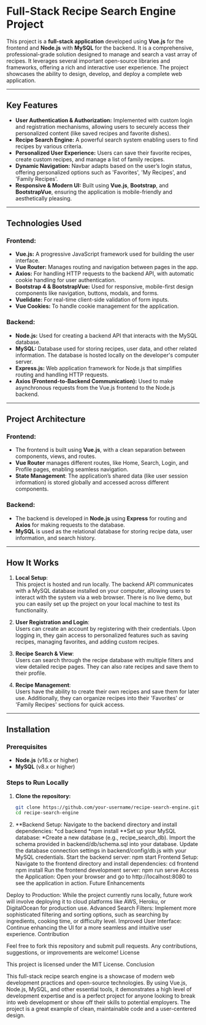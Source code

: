 # Full-Stack Recipe Search Engine Project

This project is a **full-stack application** developed using **Vue.js** for the frontend and **Node.js** with **MySQL** for the backend. It is a comprehensive, professional-grade solution designed to manage and search a vast array of recipes. It leverages several important open-source libraries and frameworks, offering a rich and interactive user experience. The project showcases the ability to design, develop, and deploy a complete web application.

---

## Key Features

- **User Authentication & Authorization:** Implemented with custom login and registration mechanisms, allowing users to securely access their personalized content (like saved recipes and favorite dishes).
- **Recipe Search Engine:** A powerful search system enabling users to find recipes by various criteria.
- **Personalized User Experience:** Users can save their favorite recipes, create custom recipes, and manage a list of family recipes.
- **Dynamic Navigation:** Navbar adapts based on the user’s login status, offering personalized options such as 'Favorites', 'My Recipes', and 'Family Recipes'.
- **Responsive & Modern UI:** Built using **Vue.js**, **Bootstrap**, and **BootstrapVue**, ensuring the application is mobile-friendly and aesthetically pleasing.

---

## Technologies Used

### Frontend:
- **Vue.js:** A progressive JavaScript framework used for building the user interface.
- **Vue Router:** Manages routing and navigation between pages in the app.
- **Axios:** For handling HTTP requests to the backend API, with automatic cookie handling for user authentication.
- **Bootstrap 4 & BootstrapVue:** Used for responsive, mobile-first design components like navigation, buttons, modals, and forms.
- **Vuelidate:** For real-time client-side validation of form inputs.
- **Vue Cookies:** To handle cookie management for the application.

### Backend:
- **Node.js:** Used for creating a backend API that interacts with the MySQL database.
- **MySQL:** Database used for storing recipes, user data, and other related information. The database is hosted locally on the developer's computer server.
- **Express.js:** Web application framework for Node.js that simplifies routing and handling HTTP requests.
- **Axios (Frontend-to-Backend Communication):** Used to make asynchronous requests from the Vue.js frontend to the Node.js backend.

---

## Project Architecture

### Frontend:
- The frontend is built using **Vue.js**, with a clean separation between components, views, and routes.
- **Vue Router** manages different routes, like Home, Search, Login, and Profile pages, enabling seamless navigation.
- **State Management**: The application’s shared data (like user session information) is stored globally and accessed across different components.

### Backend:
- The backend is developed in **Node.js** using **Express** for routing and **Axios** for making requests to the database.
- **MySQL** is used as the relational database for storing recipe data, user information, and search history.

---

## How It Works

1. **Local Setup**:  
   This project is hosted and run locally. The backend API communicates with a MySQL database installed on your computer, allowing users to interact with the system via a web browser. There is no live demo, but you can easily set up the project on your local machine to test its functionality.

2. **User Registration and Login**:  
   Users can create an account by registering with their credentials. Upon logging in, they gain access to personalized features such as saving recipes, managing favorites, and adding custom recipes.

3. **Recipe Search & View**:  
   Users can search through the recipe database with multiple filters and view detailed recipe pages. They can also rate recipes and save them to their profile.

4. **Recipe Management**:  
   Users have the ability to create their own recipes and save them for later use. Additionally, they can organize recipes into their 'Favorites' or 'Family Recipes' sections for quick access.

---

## Installation

### Prerequisites

- **Node.js** (v16.x or higher)
- **MySQL** (v8.x or higher)

### Steps to Run Locally

1. **Clone the repository:**
   ```bash
   git clone https://github.com/your-username/recipe-search-engine.git
   cd recipe-search-engine
2. **Backend Setup:
Navigate to the backend directory and install dependencies:
*cd backend
*npm install
**Set up your MySQL database:
*Create a new database (e.g., recipe_search_db).
Import the schema provided in backend/db/schema.sql into your database.
Update the database connection settings in backend/config/db.js with your MySQL credentials.
Start the backend server:
npm start
Frontend Setup:
Navigate to the frontend directory and install dependencies:
cd frontend
npm install
Run the frontend development server:
npm run serve
Access the Application:
Open your browser and go to http://localhost:8080 to see the application in action.
Future Enhancements

Deploy to Production: While the project currently runs locally, future work will involve deploying it to cloud platforms like AWS, Heroku, or DigitalOcean for production use.
Advanced Search Filters: Implement more sophisticated filtering and sorting options, such as searching by ingredients, cooking time, or difficulty level.
Improved User Interface: Continue enhancing the UI for a more seamless and intuitive user experience.
Contribution

Feel free to fork this repository and submit pull requests. Any contributions, suggestions, or improvements are welcome!
License

This project is licensed under the MIT License.
Conclusion

This full-stack recipe search engine is a showcase of modern web development practices and open-source technologies. By using Vue.js, Node.js, MySQL, and other essential tools, it demonstrates a high level of development expertise and is a perfect project for anyone looking to break into web development or show off their skills to potential employers. The project is a great example of clean, maintainable code and a user-centered design.
